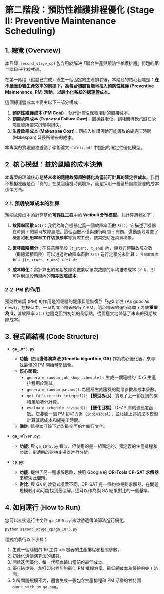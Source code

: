# 第二階段：預防性維護排程優化 (Stage II: Preventive Maintenance Scheduling)

## 1. 總覽 (Overview)

本目錄 (`second_stage_cp`) 包含用於解決「聯合生產與預防性維護排程」問題的第二階段優化程式碼。

在第一階段（假設已完成）產生一個固定的生產排程後，本階段的核心目標是：**在不嚴重影響生產效率的前提下，為每台機器智能地插入預防性維護 (Preventive Maintenance, PM) 活動，以最小化系統的總運營成本。**

這個總運營成本主要由以下三部分構成：
1.  **預防性維護成本 (PM Cost)**：執行計畫性保養活動的直接成本。
2.  **預期故障成本 (Expected Failure Cost)**：因機器老化、損耗而導致的潛在故障風險所帶來的預期損失。
3.  **生產效率成本 (Makespan Cost)**：因插入維護活動可能導致的總完工時間 (Makespan) 延長所帶來的成本。

本專案的實現嚴格遵循了學術論文 `safety.pdf` 中提出的確定性優化模型。

## 2. 核心模型：基於風險的成本決策

本專案的理論核心是**將未來的隨機故障風險轉化為當前可計算的確定性成本**。我們不模擬機器是否「真的」在某個隨機時刻壞掉，而是採用一種基於風險管理的成本決策方法。

### 2.1. 預期故障成本的計算

預期故障成本的計算基於**可靠性工程**中的 **Weibull 分布模型**。其計算邏輯如下：

1.  **故障率函數 `λ(t)`**：我們為每台機器定義一個故障率函數 `λ(t)`，它描述了機器在時刻 `t` 的瞬時故障風險。這個函數不僅與運行時間 `t` 有關，還動態地考慮了機器的**利用率**和**工件切換頻率**等實際工況，使其更貼近真實場景。

2.  **累積風險積分**：在任意時間段 `[t_start, t_end]` 內，機器的預期故障次數（即總累積風險）可以透過對故障率函數 `λ(t)` 進行定積分來計算：
    `預期故障次數 ≈ ∫[t_start, t_end] λ(t) dt`

3.  **成本轉化**：將計算出的預期故障次數乘以單次故障的平均維修成本 `Cf_k`，即可得到這段時間內的**預期故障成本**。

### 2.2. PM 的作用

預防性維護 (PM) 的作用是將機器的健康狀態恢復到「宛如新生 (As good as new)」。在模型中，一旦對某台機器執行了 PM，這台機器的運行時間 `t` 將被**重置為 0**，其故障率 `λ(t)` 也隨之回到初始的最低點，從而極大地降低了未來的預期故障成本。

## 3. 程式碼結構 (Code Structure)

*   **`ga_10*5.py`**:
    *   **功能**: 使用**遺傳演算法 (Genetic Algorithm, GA)** 作為核心優化器，來尋找最佳的 PM 開始時間組合。
    *   **核心函數**:
        *   `generate_random_job_shop_schedule()`: 生成一個隨機的 10x5 生產排程用於測試。
        *   `generate_random_params()`: 為機器生成隨機的動態參數和成本參數。
        *   `get_failure_rate_integral()`: **【模型核心】** 實現了上一節提到的累積風險積分計算。
        *   `evaluate_schedule_revised()`: **【優化目標】** DEAP 庫的適應度函數。它接收一個 PM 排程方案（`individual`），並根據上述的成本模型計算其總成本和總完工時間。
    *   **備註**: 這是本目錄下功能最全面的主執行文件。

*   **`ga_solver.py`**:
    *   **功能**: 與 `ga_10*5.py` 類似，但使用的是一組固定的、預定義的生產排程和參數，更適用於對特定場景進行分析。

*   **`cp.py`**:
    *   **功能**: 提供了另一種求解思路，使用 Google 的 **OR-Tools CP-SAT 求解器**來解決此問題。
    *   **對比**: 與 GA 的啟發式搜索不同，CP-SAT 是一個約束規劃求解器，在問題規模較小時可能找到最佳解。這可以作為與 GA 結果對比的一個基準。

## 4. 如何運行 (How to Run)

您可以直接運行主文件 `ga_10*5.py` 來啟動遺傳演算法進行優化。

```bash
python second_stage_cp/ga_10*5.py
```

程式將執行以下步驟：
1.  生成一個隨機的 10 工件 x 5 機器的生產排程和相關參數。
2.  初始化遺傳演算法的族群。
3.  開始迭代優化，每一代都會輸出當前的最佳成本。
4.  優化結束後，將打印出找到的最佳 PM 排程方案、最低總成本和最終的完工時間。
5.  如果問題規模不大，還會生成一張包含生產排程和 PM 活動的甘特圖 `gantt_with_pm_ga.png`。
